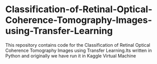 # Classification-of-Retinal-Optical-Coherence-Tomography-Images-using-Transfer-Learning
This repository contains code for the Classification of Retinal Optical Coherence Tomography Images using Transfer Learning.Its written in Python and originally we have run it in Kaggle Virtual Machine
